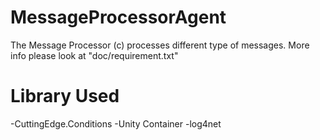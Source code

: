 MessageProcessorAgent
=====================

The Message Processor (c) processes different type of messages. More info please look at "doc/requirement.txt"

Library Used
============

-CuttingEdge.Conditions
-Unity Container
-log4net
